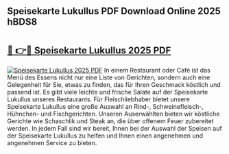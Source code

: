 ## Speisekarte Lukullus PDF Download Online 2025 hBDS8

# <h2><a href="http://gcck5g3.nevu.top/?p=Speisekarte+Lukullus">🔗 👉🔴 Speisekarte Lukullus 2025 PDF</a></h2>

[![Speisekarte Lukullus 2025 PDF](https://i.imgur.com/dBaPXMq.png)](http://gcck5g3.nevu.top/?p=Speisekarte+Lukullus)
In einem Restaurant oder Café ist das Menü des Essens nicht nur eine Liste von Gerichten, sondern auch eine Gelegenheit für Sie, etwas zu finden, das für Ihren Geschmack köstlich und passend ist. Es gibt viele leichte und frische Salate auf der Speisekarte Lukullus unseres Restaurants. Für Fleischliebhaber bietet unsere Speisekarte Lukullus eine große Auswahl an Rind-, Schweinefleisch-, Hühnchen- und Fischgerichten. Unseren Auserwählten bieten wir köstliche Gerichte wie Schaschlik und Steak an, die über offenem Feuer zubereitet werden. In jedem Fall sind wir bereit, Ihnen bei der Auswahl der Speisen auf der Speisekarte Lukullus zu helfen und Ihnen einen angenehmen und angenehmen Service zu bieten.
